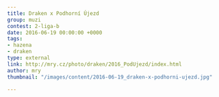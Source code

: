 ```yaml
---
title: Draken x Podhorní Újezd
group: muzi
contest: 2-liga-b
date: 2016-06-19 00:00:00 +0000
tags:
- hazena
- draken
type: external
link: http://mry.cz/photo/draken/2016_PodUjezd/index.html
author: mry
thumbnail: "/images/content/2016-06-19_draken-x-podhorni-ujezd.jpg"

---
```

